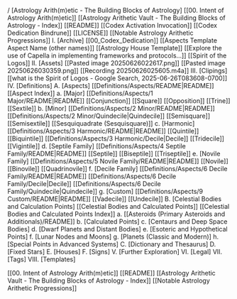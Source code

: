 / [Astrology Arith(m)etic - The Building Blocks of Astrology]
	[[00. Intent of Astrology Arith(m)etic]]
	[[Astrology Arithetic Vault - The Building Blocks of Astrology - Index]]
	[[README]]
	[[Codex Activation Invocation]]
	[[Codex Dedication Bindrune]]
	[[LICENSE]]
	[[Notable Astrology Arithetic Progressions]]
I. [Archive]
	[[00_Codex_Dedication]]
	[[Aspects Template Aspect Name (other names)]]
	[[Astrology House Template]]
	[[Explore the use of Capella in implementing frameworks and protocols…]]
	[[Spirit of the Logos]]
II. [Assets]
	[[Pasted image 20250626022617.png]]
	[[Pasted image 20250626030359.png]]
	[[Recording 20250626025605.m4a]]
III. [Clipings]
	[[what is the Spirit of Logos - Google Search, 2025-06-26T083608-0700]]
IV. [Definitions]
	A. [Aspects]
		[[Definitions/Aspects/README|README]]
		[[Aspect Index]]
		a. [Major]
			[[Definitions/Aspects/1 Major/README|README]]
			[[Conjunction]]
			[[Square]]
			[[Opposition]]
			[[Trine]]
			[[Sextile]]
		b. [Minor]
			[[Definitions/Aspects/2 Minor/README|README]]
			[[Definitions/Aspects/2 Minor/Quindecile|Quindecile]]
			[[Semisquare]]
			[[Semisextile]]
			[[Sesquiquadrate (Sesquisquare)]]
		c. [Harmonic]
			[[Definitions/Aspects/3 Harmonic/README|README]]
			[[Quintile]]
			[[Biquintile]]
			[[Definitions/Aspects/3 Harmonic/Decile|Decile]]
			[[Tridecile]]
			[[Vigintile]]
		d. [Septile Family]
			[[Definitions/Aspects/4 Septile Family/README|README]]
			[[Septile]]
			[[Biseptile]]
			[[Triseptile]]
		e. [Novile Family]
			[[Definitions/Aspects/5 Novile Family/README|README]]
			[[Novile]]
			[[Binovile]]
			[[Quadrinovile]]
		f. [Decile Family]
			[[Definitions/Aspects/6 Decile Family/README|README]]
			[[Definitions/Aspects/6 Decile Family/Decile|Decile]]
			[[Definitions/Aspects/6 Decile Family/Quindecile|Quindecile]]
		g. [Custom]
			[[Definitions/Aspects/9 Custom/README|README]]
			[[Vadecile]]
			[[Undecile]]
	B. [Celestial Bodies and Calculation Points]
		[[Celestial Bodies and Calculated Points]]
		[[Celestial Bodies and Calculated Points Index]]
		a. [[Asteroids (Primary Asteroids and Additionals)/README]]
		b. [Calculated Points]
		c. [Centaurs and Deep Space Bodies]
		d. [Dwarf Planets and Distant Bodies]
		e. [Esoteric and Hypothetical Points]
		f. [Lunar Nodes and Moons]
		g. [Planets (Classic and Modern)]
		h. [Special Points in Advanced Systems]
	C. [Dictionary and Thesaurus]
	D. [Fixed Stars]
	E. [Houses]
	F. [Signs]
V. [Further Exploration]
VI. [Legal]
VII. [Tags]
VIII. [Templates]

[[00. Intent of Astrology Arith(m)etic]]
[[README]]
[[Astrology Arithetic Vault - The Building Blocks of Astrology - Index]]
[[Notable Astrology Arithetic Progressions]]
